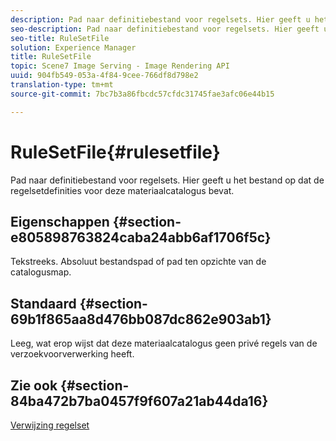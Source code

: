 ```yaml
---
description: Pad naar definitiebestand voor regelsets. Hier geeft u het bestand op dat de regelsetdefinities voor deze materiaalcatalogus bevat.
seo-description: Pad naar definitiebestand voor regelsets. Hier geeft u het bestand op dat de regelsetdefinities voor deze materiaalcatalogus bevat.
seo-title: RuleSetFile
solution: Experience Manager
title: RuleSetFile
topic: Scene7 Image Serving - Image Rendering API
uuid: 904fb549-053a-4f84-9cee-766df8d798e2
translation-type: tm+mt
source-git-commit: 7bc7b3a86fbcdc57cfdc31745fae3afc06e44b15

---
```



# RuleSetFile{#rulesetfile}

Pad naar definitiebestand voor regelsets. Hier geeft u het bestand op dat de regelsetdefinities voor deze materiaalcatalogus bevat.

## Eigenschappen {#section-e805898763824caba24abb6af1706f5c}

Tekstreeks. Absoluut bestandspad of pad ten opzichte van de catalogusmap.

## Standaard {#section-69b1f865aa8d476bb087dc862e903ab1}

Leeg, wat erop wijst dat deze materiaalcatalogus geen privé regels van de verzoekvoorverwerking heeft.

## Zie ook {#section-84ba472b7ba0457f9f607a21ab44da16}

[Verwijzing regelset](../../../../../ir-api/material-cat/image-rendering-api-ref/c-ir-material-catalog/c-ir-rule-set-reference/c-ir-rule-set-reference.md#concept-2369f884d9724727aaf436b5b0261dbe)

